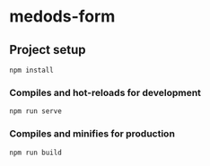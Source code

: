 # medods-form

## Project setup
```
npm install
```

### Compiles and hot-reloads for development
```
npm run serve
```
### Compiles and minifies for production
```
npm run build
```
